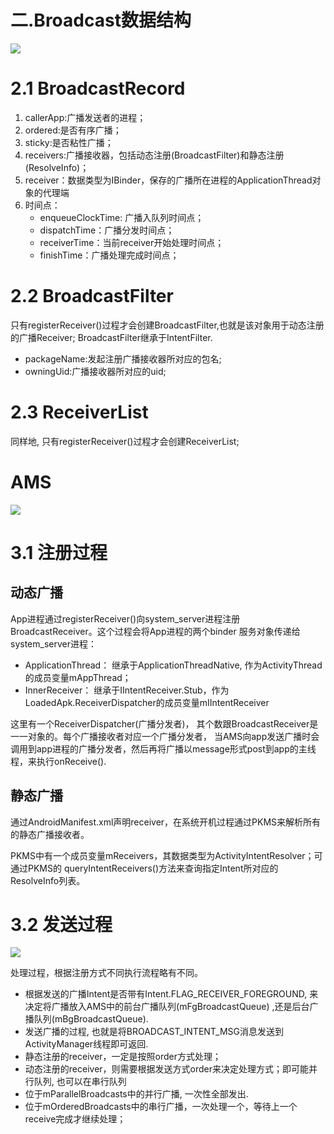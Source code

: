 # 二.Broadcast数据结构
![](http://gityuan.com/images/ams/broadcast/broadcast_record.jpg)
# 2.1 BroadcastRecord
1. callerApp:广播发送者的进程；
2. ordered:是否有序广播；
3. sticky:是否粘性广播；
4. receivers:广播接收器，包括动态注册(BroadcastFilter)和静态注册(ResolveInfo)；
5. receiver：数据类型为IBinder，保存的广播所在进程的ApplicationThread对象的代理端
6. 时间点：
   * enqueueClockTime: 广播入队列时间点；
   * dispatchTime：广播分发时间点；
   * receiverTime：当前receiver开始处理时间点；
   * finishTime：广播处理完成时间点；
   
# 2.2 BroadcastFilter
只有registerReceiver()过程才会创建BroadcastFilter,也就是该对象用于动态注册的广播Receiver; BroadcastFilter继承于IntentFilter.

  * packageName:发起注册广播接收器所对应的包名;
  * owningUid:广播接收器所对应的uid;

# 2.3 ReceiverList
同样地, 只有registerReceiver()过程才会创建ReceiverList;

# AMS
![](http://gityuan.com/images/ams/broadcast/broadcast_relation1.jpg)

# 3.1 注册过程
## 动态广播
App进程通过registerReceiver()向system_server进程注册BroadcastReceiver。这个过程会将App进程的两个binder 服务对象传递给system_server进程：

  * ApplicationThread： 继承于ApplicationThreadNative, 作为ActivityThread的成员变量mAppThread；
  * InnerReceiver： 继承于IIntentReceiver.Stub，作为LoadedApk.ReceiverDispatcher的成员变量mIIntentReceiver

这里有一个ReceiverDispatcher(广播分发者)， 其个数跟BroadcastReceiver是一一对象的。每个广播接收者对应一个广播分发者， 当AMS向app发送广播时会调用到app进程的广播分发者，然后再将广播以message形式post到app的主线程，来执行onReceive().

## 静态广播
通过AndroidManifest.xml声明receiver，在系统开机过程通过PKMS来解析所有的静态广播接收者。

PKMS中有一个成员变量mReceivers，其数据类型为ActivityIntentResolver；可通过PKMS的 queryIntentReceivers()方法来查询指定Intent所对应的ResolveInfo列表。

# 3.2 发送过程
![](http://gityuan.com/images/ams/broadcast/seq_broadcast.jpg)

处理过程，根据注册方式不同执行流程略有不同。

* 根据发送的广播Intent是否带有Intent.FLAG_RECEIVER_FOREGROUND, 来决定将广播放入AMS中的前台广播队列(mFgBroadcastQueue) ,还是后台广播队列(mBgBroadcastQueue).
* 发送广播的过程, 也就是将BROADCAST_INTENT_MSG消息发送到ActivityManager线程即可返回.
* 静态注册的receiver，一定是按照order方式处理；
* 动态注册的receiver，则需要根据发送方式order来决定处理方式；即可能并行队列, 也可以在串行队列
* 位于mParallelBroadcasts中的并行广播, 一次性全部发出.
* 位于mOrderedBroadcasts中的串行广播，一次处理一个，等待上一个receive完成才继续处理；